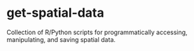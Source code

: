 # get-spatial-data
Collection of R/Python scripts for programmatically accessing, manipulating, and saving spatial data. 
